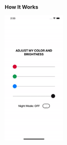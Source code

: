 <h3>How It Works</h3>
<img src="https://github.com/joshtru/iOS-40-Projects/blob/master/Project%2003%20-%20ColorSlider/colorSlider.gif" height="400">
